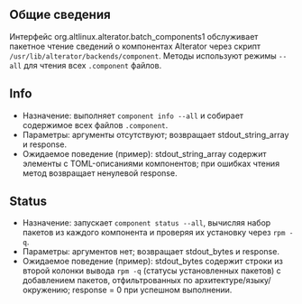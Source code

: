 ## Общие сведения

Интерфейс org.altlinux.alterator.batch_components1 обслуживает пакетное чтение сведений о компонентах Alterator через скрипт `/usr/lib/alterator/backends/component`. Методы используют режимы `--all` для чтения всех `.component` файлов.

## Info

- Назначение: выполняет `component info --all` и собирает содержимое всех файлов `.component`.
- Параметры: аргументы отсутствуют; возвращает stdout_string_array и response.
- Ожидаемое поведение (пример): stdout_string_array содержит элементы с TOML-описаниями компонентов; при ошибках чтения метод возвращает ненулевой response.

## Status

- Назначение: запускает `component status --all`, вычисляя набор пакетов из каждого компонента и проверяя их установку через `rpm -q`.
- Параметры: аргументов нет; возвращает stdout_bytes и response.
- Ожидаемое поведение (пример): stdout_bytes содержит строки из второй колонки вывода `rpm -q` (статусы установленных пакетов) с добавлением пакетов, отфильтрованных по архитектуре/языку/окружению; response = 0 при успешном выполнении.

